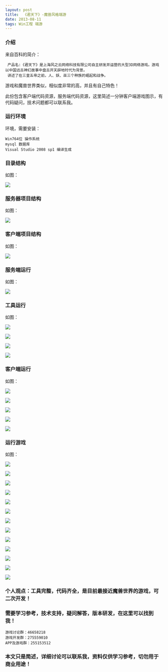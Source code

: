 ```yaml
---
layout: post
title:  《君天下》-魔兽风格端游
date: 2013-08-11
tags: Win工程 端游
---
```



### 介绍


来自百科的简介：

	 产品名:《君天下》是上海风之云网络科技有限公司自主研发并运营的大型3D网络游戏。游戏以中国远古神幻故事中盘古开天辟地时代为背景。
	 讲述了在三皇五帝之前，人、妖、巫三个种族的崛起和战争。


游戏和魔兽世界类似，相似度非常的高，并且有自己特色！

此份包含客户端代码资源，服务端代码资源，这里简述一分钟客户端游戏图示，有代码疑问，技术问题都可以联系我。


### 运行环境

环境，需要安装：

``` 
Win764位 操作系统
mysql 数据库
Visual Studio 2008 sp1 编译生成
``` 

### 目录结构

如图：

![](/images/posts/jtx/jtx-1.jpg)

### 服务器项目结构

如图：

![](/images/posts/jtx/jtx-2.jpg)

### 客户端项目结构

如图：

![](/images/posts/jtx/jtx-3.jpg)

### 服务端运行

如图：

![](/images/posts/jtx/jtx-4.jpg)

### 工具运行

如图：

![](/images/posts/jtx/jtx-tool-1.jpg)

![](/images/posts/jtx/jtx-tool-2.jpg)

![](/images/posts/jtx/jtx-tool-3.jpg)

![](/images/posts/jtx/jtx-tool-4.jpg)


### 客户端运行

如图：

![](/images/posts/jtx/jtx-5.jpg)

![](/images/posts/jtx/jtx-6.jpg)

![](/images/posts/jtx/jtx-7.jpg)

![](/images/posts/jtx/jtx-8.jpg)

![](/images/posts/jtx/jtx-9.jpg)

### 运行游戏

如图：

![](/images/posts/jtx/jtx-10.jpg)

![](/images/posts/jtx/jtx-11.jpg)

![](/images/posts/jtx/jtx-12.jpg)

![](/images/posts/jtx/jtx-13.jpg)

![](/images/posts/jtx/jtx-14.jpg)

![](/images/posts/jtx/jtx-15.jpg)

![](/images/posts/jtx/jtx-16.jpg)

![](/images/posts/jtx/jtx-17.jpg)

![](/images/posts/jtx/jtx-18.jpg)

![](/images/posts/jtx/jtx-19.jpg)

![](/images/posts/jtx/jtx-20.jpg)

![](/images/posts/jtx/jtx-21.jpg)

![](/images/posts/jtx/jtx-22.jpg)



### 个人观点：工具完整，代码齐全，是目前最接近魔兽世界的游戏，可二次开发！

### 需要学习参考，技术支持，疑问解答，版本研发，在这里可以找到我！

``` 
游戏讨论群：46658218
游戏开发群：275559010
APP及游戏群：255153512
``` 

### 本文只是简述，详细讨论可以联系我，资料仅供学习参考，切勿用于商业用途！